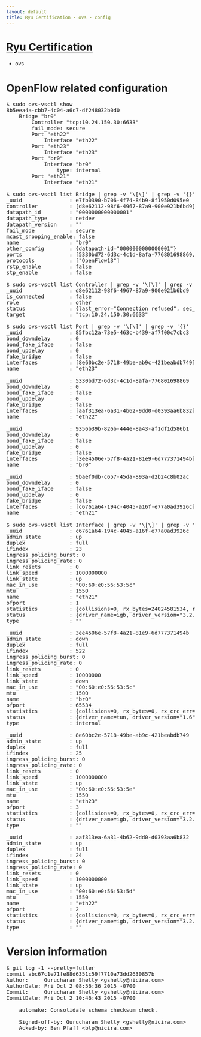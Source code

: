 ```yaml
---
layout: default
title: Ryu Certification - ovs - config
---
```

# [Ryu Certification](http://osrg.github.io/ryu/certification.html)
* ovs 

# OpenFlow related configuration
<pre>
$ sudo ovs-vsctl show
8b5eea4a-cbb7-4c04-a6c7-df248032b0d0
    Bridge "br0"
        Controller "tcp:10.24.150.30:6633"
        fail_mode: secure
        Port "eth22"
            Interface "eth22"
        Port "eth23"
            Interface "eth23"
        Port "br0"
            Interface "br0"
                type: internal
        Port "eth21"
            Interface "eth21"

$ sudo ovs-vsctl list Bridge | grep -v '\[\]' | grep -v '{}'
_uuid               : e7fb0390-b706-4f74-84b9-8f1950d095e0
controller          : [d8e62112-98f6-4967-87a9-900e921b6bd9]
datapath_id         : "0000000000000001"
datapath_type       : netdev
datapath_version    : "<built-in>"
fail_mode           : secure
mcast_snooping_enable: false
name                : "br0"
other_config        : {datapath-id="0000000000000001"}
ports               : [5330bd72-6d3c-4c1d-8afa-776801698869, 85fbc12a-73e5-463c-b439-af7f00c7cbc3, 9356b39b-826b-444e-8a43-af1df1d586b1, 9baef0db-c657-45da-893a-d2b24c8b02ac]
protocols           : ["OpenFlow13"]
rstp_enable         : false
stp_enable          : false

$ sudo ovs-vsctl list Controller | grep -v '\[\]' | grep -v '{}'
_uuid               : d8e62112-98f6-4967-87a9-900e921b6bd9
is_connected        : false
role                : other
status              : {last_error="Connection refused", sec_since_disconnect="3", state=BACKOFF}
target              : "tcp:10.24.150.30:6633"

$ sudo ovs-vsctl list Port | grep -v '\[\]' | grep -v '{}'
_uuid               : 85fbc12a-73e5-463c-b439-af7f00c7cbc3
bond_downdelay      : 0
bond_fake_iface     : false
bond_updelay        : 0
fake_bridge         : false
interfaces          : [8e60bc2e-5718-49be-ab9c-421beabdb749]
name                : "eth23"

_uuid               : 5330bd72-6d3c-4c1d-8afa-776801698869
bond_downdelay      : 0
bond_fake_iface     : false
bond_updelay        : 0
fake_bridge         : false
interfaces          : [aaf313ea-6a31-4b62-9dd0-d0393aa6b832]
name                : "eth22"

_uuid               : 9356b39b-826b-444e-8a43-af1df1d586b1
bond_downdelay      : 0
bond_fake_iface     : false
bond_updelay        : 0
fake_bridge         : false
interfaces          : [3ee4506e-57f8-4a21-81e9-6d777371494b]
name                : "br0"

_uuid               : 9baef0db-c657-45da-893a-d2b24c8b02ac
bond_downdelay      : 0
bond_fake_iface     : false
bond_updelay        : 0
fake_bridge         : false
interfaces          : [c6761a64-194c-4045-a16f-e77a0ad3926c]
name                : "eth21"

$ sudo ovs-vsctl list Interface | grep -v '\[\]' | grep -v '{}'
_uuid               : c6761a64-194c-4045-a16f-e77a0ad3926c
admin_state         : up
duplex              : full
ifindex             : 23
ingress_policing_burst: 0
ingress_policing_rate: 0
link_resets         : 0
link_speed          : 1000000000
link_state          : up
mac_in_use          : "00:60:e0:56:53:5c"
mtu                 : 1550
name                : "eth21"
ofport              : 1
statistics          : {collisions=0, rx_bytes=24024581534, rx_crc_err=0, rx_dropped=0, rx_errors=0, rx_frame_err=0, rx_over_err=0, rx_packets=16026376, tx_bytes=0, tx_dropped=0, tx_errors=0, tx_packets=0}
status              : {driver_name=igb, driver_version="3.2.10-k", firmware_version="2.10-9"}
type                : ""

_uuid               : 3ee4506e-57f8-4a21-81e9-6d777371494b
admin_state         : down
duplex              : full
ifindex             : 522
ingress_policing_burst: 0
ingress_policing_rate: 0
link_resets         : 0
link_speed          : 10000000
link_state          : down
mac_in_use          : "00:60:e0:56:53:5c"
mtu                 : 1500
name                : "br0"
ofport              : 65534
statistics          : {collisions=0, rx_bytes=0, rx_crc_err=0, rx_dropped=0, rx_errors=0, rx_frame_err=0, rx_over_err=0, rx_packets=0, tx_bytes=0, tx_dropped=0, tx_errors=0, tx_packets=0}
status              : {driver_name=tun, driver_version="1.6", firmware_version="N/A"}
type                : internal

_uuid               : 8e60bc2e-5718-49be-ab9c-421beabdb749
admin_state         : up
duplex              : full
ifindex             : 25
ingress_policing_burst: 0
ingress_policing_rate: 0
link_resets         : 0
link_speed          : 1000000000
link_state          : up
mac_in_use          : "00:60:e0:56:53:5e"
mtu                 : 1550
name                : "eth23"
ofport              : 3
statistics          : {collisions=0, rx_bytes=0, rx_crc_err=0, rx_dropped=0, rx_errors=0, rx_frame_err=0, rx_over_err=0, rx_packets=0, tx_bytes=1176922500, tx_dropped=0, tx_errors=0, tx_packets=784615}
status              : {driver_name=igb, driver_version="3.2.10-k", firmware_version="2.10-9"}
type                : ""

_uuid               : aaf313ea-6a31-4b62-9dd0-d0393aa6b832
admin_state         : up
duplex              : full
ifindex             : 24
ingress_policing_burst: 0
ingress_policing_rate: 0
link_resets         : 0
link_speed          : 1000000000
link_state          : up
mac_in_use          : "00:60:e0:56:53:5d"
mtu                 : 1550
name                : "eth22"
ofport              : 2
statistics          : {collisions=0, rx_bytes=0, rx_crc_err=0, rx_dropped=0, rx_errors=0, rx_frame_err=0, rx_over_err=0, rx_packets=0, tx_bytes=18089315792, tx_dropped=0, tx_errors=0, tx_packets=12064077}
status              : {driver_name=igb, driver_version="3.2.10-k", firmware_version="2.10-9"}
type                : ""
</pre>

# Version information
<pre>
$ git log -1 --pretty=fuller
commit abc67c1e71fe88d6351c59f7710a73dd2630857b
Author:     Gurucharan Shetty &lt;gshetty@nicira.com&gt;
AuthorDate: Fri Oct 2 08:56:36 2015 -0700
Commit:     Gurucharan Shetty &lt;gshetty@nicira.com&gt;
CommitDate: Fri Oct 2 10:46:43 2015 -0700

    automake: Consolidate schema checksum check.
    
    Signed-off-by: Gurucharan Shetty &lt;gshetty@nicira.com&gt;
    Acked-by: Ben Pfaff &lt;blp@nicira.com&gt;
</pre>
